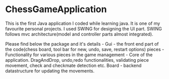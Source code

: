 # ChessGameApplication

This is the first Java application I coded while learning java. It is one of my favourite personal projects.
I used SWING for designing the UI part. SWING follows mvc architecture(model and controller parts almost integrated).

Please find below the package and it's details -
Gui - the front end part of the code(chess board, tool bar for new, undo, save, restart options)
pieces - Functionality for various pieces in the game
management - Core of the application. DragAndDrop, undo,redo functionalities, validating piece movement, check and checkmate detection etc.
Board - backend datastructure for updating the movements.


